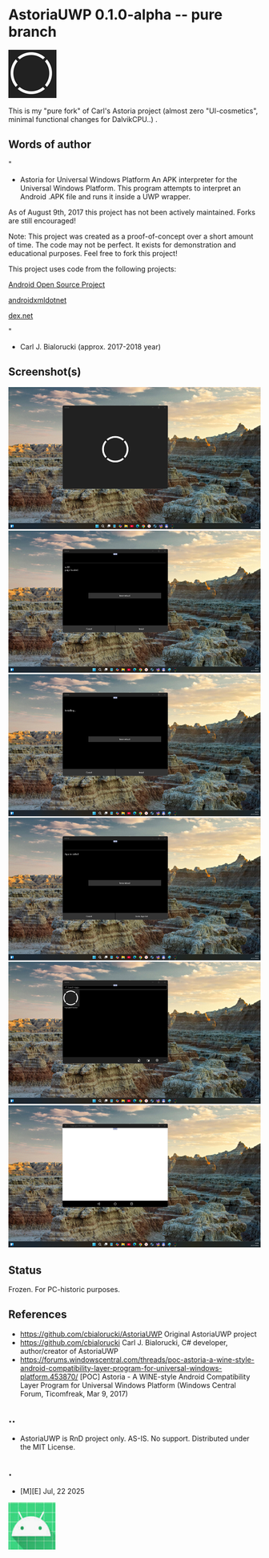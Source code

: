 
# AstoriaUWP 0.1.0-alpha -- pure branch

![Logo](Images/logo.png)

This is my "pure fork" of Carl's Astoria project (almost zero "UI-cosmetics", minimal functional changes for DalvikCPU..) . 


## Words of author 

"
- Astoria for Universal Windows Platform
An APK interpreter for the Universal Windows Platform. This program attempts to interpret an Android .APK file and runs it inside a UWP wrapper.

As of August 9th, 2017 this project has not been actively maintained. Forks are still encouraged!

Note: This project was created as a proof-of-concept over a short amount of time. The code may not be perfect. It exists for demonstration and educational purposes. Feel free to fork this project!

This project uses code from the following projects:

<a href="https://source.android.com/">Android Open Source Project</a>

<a href="https://github.com/tbaron/androidxmldotnet">androidxmldotnet</a>

<a href="https://github.com/mariokmk/dex.net">dex.net</a>

"
- Carl J. Bialorucki (approx. 2017-2018 year)


## Screenshot(s)

![](Images/sshot01.png)
![](Images/sshot02.png)
![](Images/sshot03.png)
![](Images/sshot04.png)
![](Images/sshot05.png)
![](Images/sshot06.png)


## Status

Frozen. For PC-historic purposes.


## References

- https://github.com/cbialorucki/AstoriaUWP Original AstoriaUWP project 
- https://github.com/cbialorucki Carl J. Bialorucki, C# developer, author/creator of AstoriaUWP
- https://forums.windowscentral.com/threads/poc-astoria-a-wine-style-android-compatibility-layer-program-for-universal-windows-platform.453870/ [POC] Astoria - A WINE-style Android Compatibility Layer Program for Universal Windows Platform (Windows Central Forum, Ticomfreak, Mar 9, 2017)


## .. 

- AstoriaUWP is RnD project only. AS-IS. No support. Distributed under the MIT License.


## .

- [M][E] Jul, 22 2025

![](Images/footer.png)


